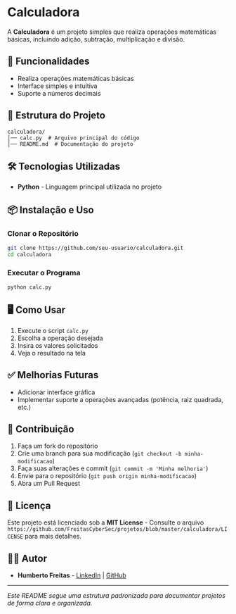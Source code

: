 # Calculadora

A **Calculadora** é um projeto simples que realiza operações matemáticas básicas, incluindo adição, subtração, multiplicação e divisão.

## 🚀 Funcionalidades

- Realiza operações matemáticas básicas
- Interface simples e intuitiva
- Suporte a números decimais

## 📂 Estrutura do Projeto

```
calculadora/
│── calc.py  # Arquivo principal do código
│── README.md  # Documentação do projeto
```

## 🛠️ Tecnologias Utilizadas

- **Python** - Linguagem principal utilizada no projeto

## 📦 Instalação e Uso

### Clonar o Repositório
```bash
git clone https://github.com/seu-usuario/calculadora.git
cd calculadora
```

### Executar o Programa
```bash
python calc.py
```

## 🖥️ Como Usar

1. Execute o script `calc.py`
2. Escolha a operação desejada
3. Insira os valores solicitados
4. Veja o resultado na tela

## ✅ Melhorias Futuras

- Adicionar interface gráfica
- Implementar suporte a operações avançadas (potência, raiz quadrada, etc.)

## 🤝 Contribuição

1. Faça um fork do repositório
2. Crie uma branch para sua modificação (`git checkout -b minha-modificacao`)
3. Faça suas alterações e commit (`git commit -m 'Minha melhoria'`)
4. Envie para o repositório (`git push origin minha-modificacao`)
5. Abra um Pull Request

## 📜 Licença

Este projeto está licenciado sob a **MIT License** - Consulte o arquivo `https://github.com/FreitasCyberSec/projetos/blob/master/calculadora/LICENSE` para mais detalhes.

## 🧑‍💻 Autor

- **Humberto Freitas** - [LinkedIn](https://www.linkedin.com/in/humberto-freitas-a0ba95274/) | [GitHub](https://github.com/FreitasCyberSec)

---

*Este README segue uma estrutura padronizada para documentar projetos de forma clara e organizada.*



